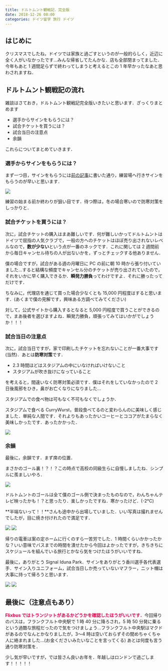 ```yaml
---
title: ドルトムント観戦記．完全版
date: 2018-12-26 08:00
categories: ドイツ留学 旅行 ドイツ
---
```


## はじめに

クリスマスでしたね，ドイツでは家族と過ごすというのが一般的らしく，近辺に全く人がいなかったです…みんな帰省してたんかな．店も全部閉まってました．今年もあと 1 週間足らずで終わってしまうと考えるとこの 1 年早かったなあと思わされますね．

## ドルトムント観戦記の流れ

雑談はさておき，ドルトムント観戦記完全版いきたいと思います．ざっくりまとめます

- 選手からサインをもらうには？
- 試合チケットを買うには？
- 試合当日の注意点
- 余韻

これらについてまとめていきます．

### 選手からサインをもらうには？

まず一つ目，サインをもらうには<a href="https://mutation.hatenablog.com/entry/2018/12/15/072038">前の記事</a>に書いた通り，練習場へ行きサインをもらうのが早いと思います．

<img src="/posts/20181226_arrive_at_dortmund/arena_1.jpg">

練習の始まる前か終わりが狙い目です．待つ際は，冬の場合寒いので防寒対策をしっかりと．

### 試合チケットを買うには？

次に，試合チケットの購入はまあ難しいです．何が難しいかってドルトムントはドイツで屈指の人気クラブで，一般の方へのチケットはほぼ売り出されないレベルなので，**数が少ない**という点が一番のネックです．これに関しては 2 週間前から毎日キャンセル待ちの人が出ないかを，ずっとチェックする他ありません．

僕の場合ですが，試合がある週の月曜日に PC の前に朝 10 時から張り付いていました…すると結構な頻度でキャンセル分のチケットが売り出されていたので，それをいかに早く購入できるか．**瞬発力勝負**ってわけですよ．それに勝ったってだけです．

ちなみに，代理店を通じて買った場合少なくとも 15,000 円程度はすると思います．(あくまで僕の見解です，興味ある方調べてみてください)

対して，公式サイトから購入するとなると 5,000 円程度で買うことができるので，まあ後者を選びますよね．瞬発力勝負，頑張ってみてはいかがでしょうか！！！

### 試合当日の注意点

次に，試合当日ですが，家で印刷したチケットを忘れないことが一番大事です(当然)．あとは**防寒対策**です．

- 2.3 時間ほどはスタジアムの中にいなければいけないこと
- スタジアムが吹き抜けになっていること

を考えると，間違いなく防寒対策必須です．僕はそれをしていなかったので 2 日後風邪をひき，鼻がお亡くなりになりました…

スタジアムでの食べ物は可もなく不可もなくでしょうか．

スタジアムで食べる CurryWurst，普段食べてるのと変わらんのに美味しく感じました．単純な人間です．それよりもあったかいコーヒーとココアがたまらなく美味しかったです．あったかかった．

<img src="/posts/20181226_arrive_at_dortmund/arena_2.jpg">

### 余韻

最後に，余韻です．まず席の位置．

まさかのゴール裏！？！？この時点で高校の同級生らに自慢しましたね．シンプルに羨ましいやろ．

<img src="/posts/20181226_arrive_at_dortmund/arena_3.jpg">

ドルトムントのゴールは全て僕のゴール側で決まったものなので，わんちゃんテレビ映ったかも！？と思ったり．楽しかったですね．寒かったけど．(-2°C)

**半端ないって！！**さんも途中から出場していました．いい写真は撮れませんでしたが，目に焼き付けれたので満足です．

<img src="/posts/20181226_arrive_at_dortmund/arena_4.jpg">
<img src="/posts/20181226_arrive_at_dortmund/arena_5.jpg">

帰りの電車は案の定ホームに行くのすら一苦労でした．1 時間くらいかかったかな？いい意味でバスまでの時間を潰せたから今回はよかったですが，きちきちにスケジュールを組んでいる旅行とかなら気をつけたほうがいいですね．

最後に，ありがとう Signal Iduna Park．サインをありがとう香川選手各代表選手．サイン入りユニフォーム，試合当日しか売っていないマフラー，ニット帽は大事に持って帰ろうと思います．

<img src="/posts/20181226_arrive_at_dortmund/arena_6.jpg">
<img src="/posts/20181226_arrive_at_dortmund/arena_7.jpg">

## 最後に（注意点もあり）

<span style="font-weight: bold; color: #ec004c">Flixbus ではトランジットがあるかどうかを確認したほうがいいです．</span>今回帰りのバスは，フランクフルト中央駅で 1 時 40 分に降ろされ，5 時 50 分発に乗るという過酷な旅程だったので気をつけましょう…フランクフルト中央駅はマクドがあるのでなんとかなりましたが，3〜4 時は空いておらずその間めちゃくちゃ人に絡まれました…(お金くださいみたいなことを言ってくる)
あとは何度も言う通り防寒対策を．

少し気が早いですが，では皆さん良いお年を．年越しはロンドンで過ごします！！！！！
